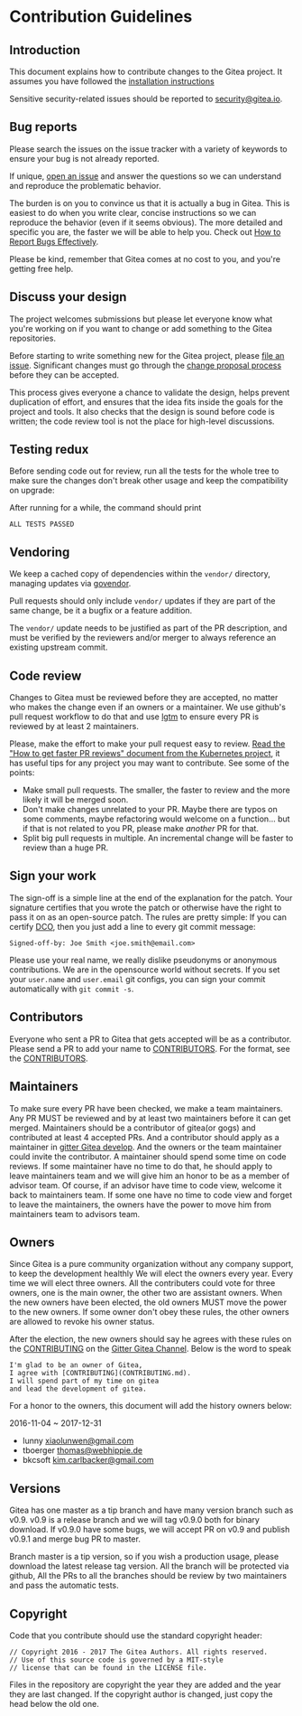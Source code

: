 # Contribution Guidelines

## Introduction

This document explains how to contribute changes to the Gitea
project.  It assumes you have followed the [installation
instructions](https://github.com/go-gitea/docs/tree/master/en-US/installation)

Sensitive security-related issues should be reported to
[security@gitea.io](mailto:security@gitea.io).

## Bug reports

Please search the issues on the issue tracker with a variety of keywords
to ensure your bug is not already reported.

If unique, [open an issue](https://github.com/go-gitea/gitea/issues/new)
and answer the questions so we can understand and reproduce the
problematic behavior.

The burden is on you to convince us that it is actually a bug
in Gitea. This is easiest to do when you write clear, concise
instructions so we can reproduce the behavior (even if it seems
obvious). The more detailed and specific you are, the faster
we will be able to help you. Check out [How to Report Bugs
Effectively](http://www.chiark.greenend.org.uk/~sgtatham/bugs.html).

Please be kind, remember that Gitea comes at no cost to you, and you're
getting free help.

## Discuss your design

The project welcomes submissions but please let everyone know what
you're working on if you want to change or add something to the Gitea
repositories.

Before starting to write something new for the Gitea project, please
[file an issue](https://github.com/go-gitea/gitea/issues/new).
Significant changes must go through the [change proposal
process](https://github.com/go-gitea/proposals) before they can be
accepted.

This process gives everyone a chance to validate the design, helps
prevent duplication of effort, and ensures that the idea fits inside
the goals for the project and tools.  It also checks that the design is
sound before code is written; the code review tool is not the place for
high-level discussions.

## Testing redux

Before sending code out for review, run all the tests for the whole
tree to make sure the changes don't break other usage and keep the
compatibility on upgrade:

After running for a while, the command should print

```
ALL TESTS PASSED
```
## Vendoring

We keep a cached copy of dependencies within the `vendor/` directory,
managing updates via [govendor](http://github.com/kardianos/govendor).

Pull requests should only include `vendor/` updates if they are
part of the same change, be it a bugfix or a feature addition.

The `vendor/` update needs to be justified as part of the PR description,
and must be verified by the reviewers and/or merger to always reference
an existing upstream commit.

## Code review

Changes to Gitea must be reviewed before they are accepted, no matter
who makes the change even if an owners or a maintainer.  We use github's
pull request workflow to do that and use [lgtm](http://lgtm.co) to ensure
every PR is reviewed by at least 2 maintainers.

Please, make the effort to make your pull request easy to review.
[Read the "How to get faster PR reviews" document from the Kubernetes project](https://github.com/kubernetes/kubernetes/blob/master/docs/devel/faster_reviews.md),
it has useful tips for any project you may want to contribute. See some of the
points:

- Make small pull requests. The smaller, the faster to review and the more
likely it will be merged soon.
- Don't make changes unrelated to your PR. Maybe there are typos on some
comments, maybe refactoring would welcome on a function... but if that is not
related to you PR, please make *another* PR for that.
- Split big pull requests in multiple. An incremental change will be faster to
review than a huge PR.

## Sign your work

The sign-off is a simple line at the end of the explanation for the
patch. Your signature certifies that you wrote the patch or otherwise
have the right to pass it on as an open-source patch. The rules are
pretty simple: If you can certify [DCO](DCO), then you just add a line
to every git commit message:

```
Signed-off-by: Joe Smith <joe.smith@email.com>
```

Please use your real name, we really dislike pseudonyms or anonymous
contributions. We are in the opensource world without secrets. If you
set your `user.name` and `user.email` git configs, you can sign your
commit automatically with `git commit -s`.

## Contributors

Everyone who sent a PR to Gitea that gets accepted will
be as a contributor. Please send a PR to add your name to
[CONTRIBUTORS](CONTRIBUTORS). For the format, see the
[CONTRIBUTORS](CONTRIBUTORS).

## Maintainers

To make sure every PR have been checked, we make a team maintainers. Any
PR MUST be reviewed and by at least two maintainers before it can
get merged.  Maintainers should be a contributor of gitea(or gogs) and
contributed at least 4 accepted PRs. And a contributor should apply as a
maintainer in [gitter Gitea develop](https://gitter.im/go-gitea/develop).
And the owners or the team maintainer could invite the contributor. A
maintainer should spend some time on code reviews. If some maintainer
have no time to do that, he should apply to leave maintainers team and
we will give him an honor to be as a member of advisor team. Of course,
if an advisor have time to code view, welcome it back to maintainers team.
If some one have no time to code view and forget to leave the maintainers,
the owners have the power to move him from maintainers team to advisors
team.

## Owners

Since Gitea is a pure community organization without any company
support, to keep the development healthly We will elect the owners every
year. Every time we will elect three owners.  All the contributers could
vote for three owners, one is the main owner, the other two are assistant
owners. When the new owners have been elected, the old owners MUST move
the power to the new owners.  If some owner don't obey these rules,
the other owners are allowed to revoke his owner status.

After the election, the new owners should say he agrees with these
rules on the [CONTRIBUTING](CONTRIBUTING.md) on the [Gitter Gitea
Channel](https://gitter.im/go-gitea/gitea). Below is the word to speak

```
I'm glad to be an owner of Gitea,
I agree with [CONTRIBUTING](CONTRIBUTING.md).
I will spend part of my time on gitea
and lead the development of gitea.
```

For a honor to the owners, this document will add the history owners
below:

2016-11-04 ~ 2017-12-31

- lunny <xiaolunwen@gmail.com>
- tboerger <thomas@webhippie.de>
- bkcsoft <kim.carlbacker@gmail.com>

## Versions

Gitea has one master as a tip branch and have many version branch
such as v0.9. v0.9 is a release branch and we will tag v0.9.0 both for
binary download.  If v0.9.0 have some bugs, we will accept PR on v0.9
and publish v0.9.1 and merge bug PR to master.

Branch master is a tip version, so if you wish a production usage,
please download the latest release tag version. All the branch will be
protected via github, All the PRs to all the branches should be review
by two maintainers and pass the automatic tests.

## Copyright

Code that you contribute should use the standard copyright header:

```
// Copyright 2016 - 2017 The Gitea Authors. All rights reserved.
// Use of this source code is governed by a MIT-style
// license that can be found in the LICENSE file.
```

Files in the repository are copyright the year they are added and the
year they are last changed. If the copyright author is changed, just
copy the head below the old one.
